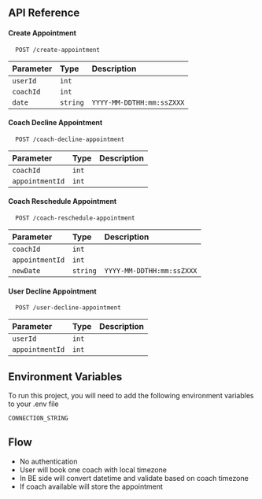 
## API Reference

#### Create Appointment

```http
  POST /create-appointment
```

| Parameter | Type     | Description               |
| :-------- | :------- |:------------------------- |
| `userId`  | `int`    |                           |
| `coachId` | `int`    |                           |
| `date`    | `string` | `YYYY-MM-DDTHH:mm:ssZXXX` |

#### Coach Decline Appointment

```http
  POST /coach-decline-appointment
```

| Parameter | Type     | Description               |
| :-------- | :------- |:------------------------- |
| `coachId`       | `int`    |                           |
| `appointmentId` | `int`    |                           |

#### Coach Reschedule Appointment

```http
  POST /coach-reschedule-appointment
```
| Parameter | Type     | Description               |
| :-------- | :------- |:------------------------- |
| `coachId`       | `int`    |                           |
| `appointmentId` | `int`    |                           |
| `newDate` | `string`  |`YYYY-MM-DDTHH:mm:ssZXXX`                         |

#### User Decline Appointment

```http
  POST /user-decline-appointment
```
| Parameter | Type     | Description               |
| :-------- | :------- |:------------------------- |
| `userId`       | `int`    |                           |
| `appointmentId` | `int`    |                           |


## Environment Variables

To run this project, you will need to add the following environment variables to your .env file

`CONNECTION_STRING`


## Flow

- No authentication
- User will book one coach with local timezone
- In BE side will convert datetime and validate based on coach timezone
- If coach available will store the appointment

